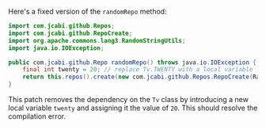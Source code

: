 Here's a fixed version of the `randomRepo` method:

```java
import com.jcabi.github.Repos;
import com.jcabi.github.RepoCreate;
import org.apache.commons.lang3.RandomStringUtils;
import java.io.IOException;

public com.jcabi.github.Repo randomRepo() throws java.io.IOException {
    final int twenty = 20; // replace Tv.TWENTY with a local variable
    return this.repos().create(new com.jcabi.github.Repos.RepoCreate(RandomStringUtils.randomAlphanumeric(twenty), true));
}
```

This patch removes the dependency on the `Tv` class by introducing a new local variable `twenty` and assigning it the value of `20`. This should resolve the compilation error.